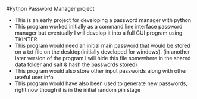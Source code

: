 #Python Password Manager project
- This is an early project for developing a password manager with python
- This program worked initially as a command line interface password manager but eventually I will develop it into a full GUI program using TKINTER
- This program would need an initial main password that would be stored on a txt file on the desktop(initially developed for windows). (in another later version of the program I will hide this file somewhere in the shared data folder and salt & hash the passwords stored)
- This program would also store other input passwords along with other useful user info 
- This program would have also been used to generate new passwords, right now though it is in the initial random pin stage

